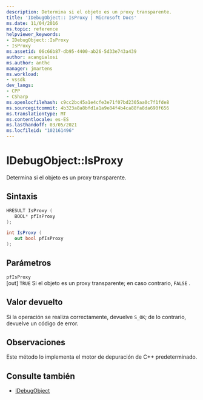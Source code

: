 ```yaml
---
description: Determina si el objeto es un proxy transparente.
title: 'IDebugObject:: IsProxy | Microsoft Docs'
ms.date: 11/04/2016
ms.topic: reference
helpviewer_keywords:
- IDebugObject::IsProxy
- IsProxy
ms.assetid: 06c66b87-db95-4400-ab26-5d33e743a439
author: acangialosi
ms.author: anthc
manager: jmartens
ms.workload:
- vssdk
dev_langs:
- CPP
- CSharp
ms.openlocfilehash: c9cc2bc45a1e4cfe3e71f07bd2305aa0c7f1fde8
ms.sourcegitcommit: 4b323a8a8bfd1a1a9e84f4b4ca88fa8da690f656
ms.translationtype: MT
ms.contentlocale: es-ES
ms.lasthandoff: 03/05/2021
ms.locfileid: "102161496"
---
```

# <a name="idebugobjectisproxy"></a>IDebugObject::IsProxy
Determina si el objeto es un proxy transparente.

## <a name="syntax"></a>Sintaxis

```cpp
HRESULT IsProxy (
   BOOL* pfIsProxy
);
```

```csharp
int IsProxy (
   out bool pfIsProxy
);
```

## <a name="parameters"></a>Parámetros
`pfIsProxy`\
[out] `TRUE` Si el objeto es un proxy transparente; en caso contrario, `FALSE` .

## <a name="return-value"></a>Valor devuelto
 Si la operación se realiza correctamente, devuelve `S_OK`; de lo contrario, devuelve un código de error.

## <a name="remarks"></a>Observaciones
 Este método lo implementa el motor de depuración de C++ predeterminado.

## <a name="see-also"></a>Consulte también
- [IDebugObject](../../../extensibility/debugger/reference/idebugobject.md)
